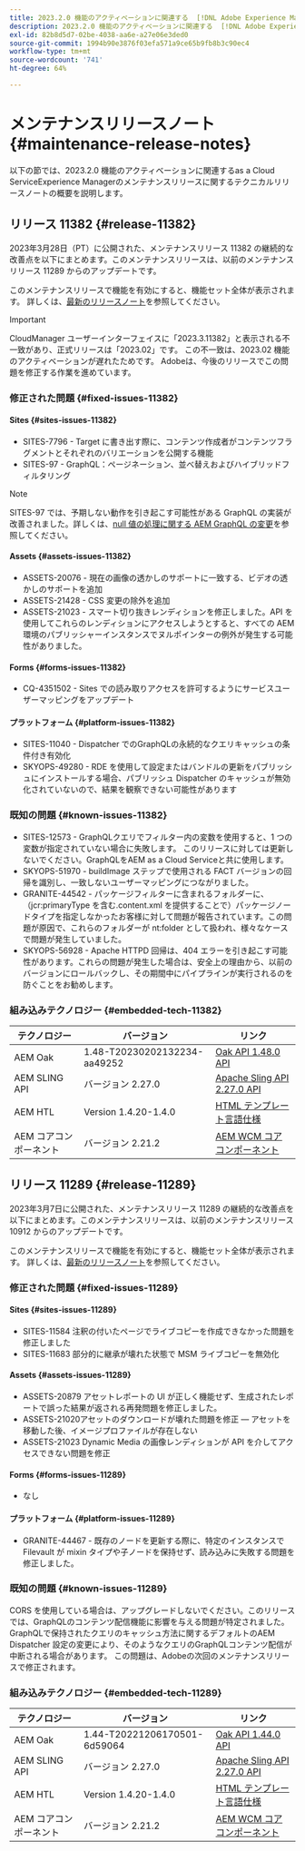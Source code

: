 ```yaml
---
title: 2023.2.0 機能のアクティベーションに関連する  [!DNL Adobe Experience Manager]  as a Cloud Service のメンテナンスリリースノート。
description: 2023.2.0 機能のアクティベーションに関連する  [!DNL Adobe Experience Manager]  as a Cloud Service のメンテナンスリリースノート。
exl-id: 82b8d5d7-02be-4038-aa6e-a27e06e3ded0
source-git-commit: 1994b90e3876f03efa571a9ce65b9fb8b3c90ec4
workflow-type: tm+mt
source-wordcount: '741'
ht-degree: 64%

---
```


# メンテナンスリリースノート {#maintenance-release-notes}

以下の節では、2023.2.0 機能のアクティベーションに関連するas a Cloud ServiceExperience Managerのメンテナンスリリースに関するテクニカルリリースノートの概要を説明します。

## リリース 11382 {#release-11382}

2023年3月28日（PT）に公開された、メンテナンスリリース 11382 の継続的な改善点を以下にまとめます。このメンテナンスリリースは、以前のメンテナンスリリース 11289 からのアップデートです。

このメンテナンスリリースで機能を有効にすると、機能セット全体が表示されます。 詳しくは、[最新のリリースノート](/help/release-notes/release-notes-cloud/release-notes-current.md)を参照してください。

>[!IMPORTANT]
>
> CloudManager ユーザーインターフェイスに「2023.3.11382」と表示される不一致があり、正式リリースは「2023.02」です。 この不一致は、2023.02 機能のアクティベーションが遅れたためです。
> Adobeは、今後のリリースでこの問題を修正する作業を進めています。

### 修正された問題 {#fixed-issues-11382}

#### Sites {#sites-issues-11382}

- SITES-7796 - Target に書き出す際に、コンテンツ作成者がコンテンツフラグメントとそれぞれのバリエーションを公開する機能
- SITES-97 - GraphQL：ページネーション、並べ替えおよびハイブリッドフィルタリング

>[!NOTE]
>
> SITES-97 では、予期しない動作を引き起こす可能性がある GraphQL の実装が改善されました。詳しくは、[null 値の処理に関する AEM GraphQL の変更](https://experienceleague.adobe.com/docs/experience-cloud-kcs/kbarticles/KA-21792.html?lang=ja)を参照してください。

#### Assets {#assets-issues-11382}

- ASSETS-20076 - 現在の画像の透かしのサポートに一致する、ビデオの透かしのサポートを追加
- ASSETS-21428 - CSS 変更の除外を追加
- ASSETS-21023 - スマート切り抜きレンディションを修正しました。API を使用してこれらのレンディションにアクセスしようとすると、すべての AEM 環境のパブリッシャーインスタンスでヌルポインターの例外が発生する可能性がありました。

#### Forms {#forms-issues-11382}

- CQ-4351502 - Sites での読み取りアクセスを許可するようにサービスユーザーマッピングをアップデート

#### プラットフォーム {#platform-issues-11382}

- SITES-11040 - Dispatcher でのGraphQLの永続的なクエリキャッシュの条件付き有効化
- SKYOPS-49280 - RDE を使用して設定またはバンドルの更新をパブリッシュにインストールする場合、パブリッシュ Dispatcher のキャッシュが無効化されていないので、結果を観察できない可能性があります

### 既知の問題 {#known-issues-11382}

- SITES-12573 - GraphQLクエリでフィルター内の変数を使用すると、1 つの変数が指定されていない場合に失敗します。 このリリースに対しては更新しないでください。GraphQLをAEM as a Cloud Serviceと共に使用します。
- SKYOPS-51970 - buildImage ステップで使用される FACT バージョンの回帰を識別し、一致しないユーザーマッピングにつながりました。
- GRANITE-44542 - パッケージフィルターに含まれるフォルダーに、（jcr:primaryType を含む.content.xml を提供することで）パッケージノードタイプを指定しなかったお客様に対して問題が報告されています。この問題が原因で、これらのフォルダーが nt:folder として扱われ、様々なケースで問題が発生していました。
- SKYOPS-56928 - Apache HTTPD 回帰は、404 エラーを引き起こす可能性があります。これらの問題が発生した場合は、安全上の理由から、以前のバージョンにロールバックし、その期間中にパイプラインが実行されるのを防ぐことをお勧めします。

### 組み込みテクノロジー {#embedded-tech-11382}

| テクノロジー | バージョン | リンク |
|---|---|---|
| AEM Oak | 1.48-T20230202132234-aa49252 | [Oak API 1.48.0 API](https://www.javadoc.io/doc/org.apache.jackrabbit/oak-api/1.48.0/index.html) |
| AEM SLING API | バージョン 2.27.0 | [Apache Sling API 2.27.0 API](https://www.javadoc.io/doc/org.apache.sling/org.apache.sling.api/latest/index.html) |
| AEM HTL | Version 1.4.20-1.4.0 | [HTML テンプレート言語仕様](https://github.com/adobe/htl-spec) |
| AEM コアコンポーネント | バージョン 2.21.2 | [AEM WCM コアコンポーネント](https://github.com/adobe/aem-core-wcm-components) |

## リリース 11289 {#release-11289}

2023年3月7日に公開された、メンテナンスリリース 11289 の継続的な改善点を以下にまとめます。このメンテナンスリリースは、以前のメンテナンスリリース 10912 からのアップデートです。

このメンテナンスリリースで機能を有効にすると、機能セット全体が表示されます。 詳しくは、[最新のリリースノート](/help/release-notes/release-notes-cloud/release-notes-current.md)を参照してください。

### 修正された問題 {#fixed-issues-11289}

#### Sites {#sites-issues-11289}

- SITES-11584 注釈の付いたページでライブコピーを作成できなかった問題を修正しました
- SITES-11683 部分的に継承が壊れた状態で MSM ライブコピーを無効化

#### Assets {#assets-issues-11289}

- ASSETS-20879 アセットレポートの UI が正しく機能せず、生成されたレポートで誤った結果が返される再発問題を修正しました。
- ASSETS-21020アセットのダウンロードが壊れた問題を修正 — アセットを移動した後、イメージプロファイルが存在しない
- ASSETS-21023 Dynamic Media の画像レンディションが API を介してアクセスできない問題を修正

#### Forms {#forms-issues-11289}

- なし

#### プラットフォーム {#platform-issues-11289}

- GRANITE-44467 - 既存のノードを更新する際に、特定のインスタンスで Filevault が mixin タイプや子ノードを保持せず、読み込みに失敗する問題を修正しました。

### 既知の問題 {#known-issues-11289}

CORS を使用している場合は、アップグレードしないでください。このリリースでは、GraphQLのコンテンツ配信機能に影響を与える問題が特定されました。GraphQLで保持されたクエリのキャッシュ方法に関するデフォルトのAEM Dispatcher 設定の変更により、そのようなクエリのGraphQLコンテンツ配信が中断される場合があります。 この問題は、Adobeの次回のメンテナンスリリースで修正されます。

### 組み込みテクノロジー {#embedded-tech-11289}

| テクノロジー | バージョン | リンク |
|---|---|---|
| AEM Oak | 1.44-T20221206170501-6d59064 | [Oak API 1.44.0 API](https://www.javadoc.io/doc/org.apache.jackrabbit/oak-api/1.44.0/index.html) |
| AEM SLING API | バージョン 2.27.0 | [Apache Sling API 2.27.0 API](https://www.javadoc.io/doc/org.apache.sling/org.apache.sling.api/latest/index.html) |
| AEM HTL | Version 1.4.20-1.4.0 | [HTML テンプレート言語仕様](https://github.com/adobe/htl-spec) |
| AEM コアコンポーネント | バージョン 2.21.2 | [AEM WCM コアコンポーネント](https://github.com/adobe/aem-core-wcm-components) |
